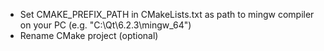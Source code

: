 - Set CMAKE_PREFIX_PATH in CMakeLists.txt as path to mingw compiler on your PC (e.g. "C:\\Qt\\6.2.3\\mingw_64") 
- Rename CMake project (optional)
